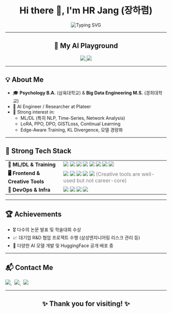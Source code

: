 <h1 align="center">Hi there 👋, I'm HR Jang (장하렴)</h1>

<p align="center">
  <img src="https://readme-typing-svg.demolab.com?font=Fira+Code&size=24&duration=3000&pause=1000&color=F78400&vCenter=true&multiline=true&width=800&height=60&lines=👨‍🔬+AI+Engineer+%7C+ML%2FDL+Specialist+%7C+Researcher" alt="Typing SVG" />
</p>

---

<h2 align="center">🚀 My AI Playground</h2>

<p align="center">
  <a href="https://huggingface.co/CocoRoF" target="_blank">
    <img src="https://img.shields.io/badge/-🤗 HuggingFace@CocoRoF-FFD21F?style=for-the-badge&logo=huggingface&logoColor=black" />
  </a>
  <a href="https://hrletsgo.me/main" target="_blank">
    <img src="https://img.shields.io/badge/-🌐%20Portfolio%20Website-blue?style=for-the-badge&logo=google-chrome&logoColor=white" />
  </a>
</p>

---

<h2>💡 About Me</h2>

<ul>
  <li>🎓 <strong>Psychology B.A.</strong> (삼육대학교) & <strong>Big Data Engineering M.S.</strong> (경희대학교)</li>
  <li>💼 AI Engineer / Researcher at Plateer</li>
  <li>🧠 Strong interest in:
    <ul>
      <li>ML/DL (특히 NLP, Time-Series, Network Analysis)</li>
      <li>LoRA, PPO, DPO, GISTLoss, Continual Learning</li>
      <li>Edge-Aware Training, KL Divergence, 모델 경량화</li>
    </ul>
  </li>
</ul>

---

<h2>🔧 Strong Tech Stack</h2>

<table>
  <tr>
    <td><strong>🧠 ML/DL & Training</strong></td>
    <td>

  <img src="https://img.shields.io/badge/Python-3776AB?style=flat&logo=python&logoColor=white" />
  <img src="https://img.shields.io/badge/PyTorch-EE4C2C?style=flat&logo=pytorch&logoColor=white" />
  <img src="https://img.shields.io/badge/Transformers-FF9900?style=flat&logo=huggingface&logoColor=white" />
  <img src="https://img.shields.io/badge/DeepSpeed-FF207A?style=flat&logo=deezer&logoColor=white" />
  <img src="https://img.shields.io/badge/TRLLib-FC6767?style=flat&logo=starship&logoColor=white" />
  <img src="https://img.shields.io/badge/PEFT-FBBF24?style=flat&logo=lightning&logoColor=black" />
  <img src="https://img.shields.io/badge/ComfyUI-8B5CF6?style=flat&logo=adobe&logoColor=white" />
  <img src="https://img.shields.io/badge/OpenAI-000000?style=flat&logo=openai&logoColor=white" />

  </td>
  </tr>

  <tr>
    <td><strong>🖥️ Frontend & Creative Tools</strong></td>
    <td>
      <img src="https://img.shields.io/badge/React-61DAFB?style=flat&logo=react&logoColor=black" />
      <img src="https://img.shields.io/badge/Svelte-FF3E00?style=flat&logo=svelte&logoColor=white" />
      <img src="https://img.shields.io/badge/CSS/SCSS-1572B6?style=flat&logo=css3&logoColor=white" />
      <img src="https://img.shields.io/badge/Figma-F24E1E?style=flat&logo=figma&logoColor=white" />
      <img src="https://img.shields.io/badge/Unity-000000?style=flat&logo=unity&logoColor=white" />
      <span style="color: gray">(Creative tools are well-used but not career-core)</span>
    </td>
  </tr>

  <tr>
    <td><strong>🧰 DevOps & Infra</strong></td>
    <td>
      <img src="https://img.shields.io/badge/Docker-2496ED?style=flat&logo=docker&logoColor=white" />
      <img src="https://img.shields.io/badge/Linux-FCC624?style=flat&logo=linux&logoColor=black" />
      <img src="https://img.shields.io/badge/Git-F05032?style=flat&logo=git&logoColor=white" />
      <img src="https://img.shields.io/badge/Kubeflow-326CE5?style=flat&logo=kubernetes&logoColor=white" />
    </td>
  </tr>
</table>

---

<h2>🏆 Achievements</h2>

- 🎖️ 다수의 논문 발표 및 학술대회 수상
- 📈 대기업 R&D 협업 프로젝트 수행 (삼성엔지니어링 리스크 관리 등)
- 🚀 다양한 AI 모델 개발 및 HuggingFace 공개 배포 중

---

<h2>📬 Contact Me</h2>

<p>
  <a href="mailto:gkfua00@plateer.com">
    <img src="https://img.shields.io/badge/email-gkfua00@plateer.com-blue?style=flat&logo=gmail&logoColor=white" />
  </a>
  &nbsp;
  <a href="https://huggingface.co/CocoRoF">
    <img src="https://img.shields.io/badge/huggingface-CocoRoF-yellow?style=flat&logo=huggingface&logoColor=black" />
  </a>
  &nbsp;
  <a href="https://hrletsgo.me/main">
    <img src="https://img.shields.io/badge/portfolio-hrletsgo.me-green?style=flat&logo=google-chrome&logoColor=white" />
  </a>
</p>

---

<h2 align="center">✨ Thank you for visiting! ✨</h2>
